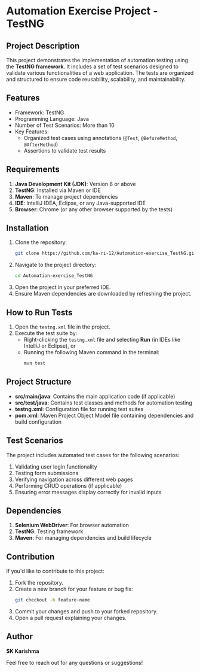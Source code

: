 # Automation Exercise Project - TestNG

## Project Description
This project demonstrates the implementation of automation testing using the **TestNG framework**. It includes a set of test scenarios designed to validate various functionalities of a web application. The tests are organized and structured to ensure code reusability, scalability, and maintainability.

## Features
- Framework: TestNG
- Programming Language: Java
- Number of Test Scenarios: More than 10
- Key Features:
  - Organized test cases using annotations (`@Test`, `@BeforeMethod`, `@AfterMethod`)
  - Assertions to validate test results

## Requirements
1. **Java Development Kit (JDK)**: Version 8 or above
2. **TestNG**: Installed via Maven or IDE
3. **Maven**: To manage project dependencies
4. **IDE**: IntelliJ IDEA, Eclipse, or any Java-supported IDE
5. **Browser**: Chrome (or any other browser supported by the tests)

## Installation
1. Clone the repository:
   ```bash
   git clone https://github.com/ka-ri-12/Automation-exercise_TestNG.git
   ```
2. Navigate to the project directory:
   ```bash
   cd Automation-exercise_TestNG
   ```
3. Open the project in your preferred IDE.
4. Ensure Maven dependencies are downloaded by refreshing the project.

## How to Run Tests
1. Open the `testng.xml` file in the project.
2. Execute the test suite by:
   - Right-clicking the `testng.xml` file and selecting **Run** (in IDEs like IntelliJ or Eclipse), or
   - Running the following Maven command in the terminal:
     ```bash
     mvn test
     ```

## Project Structure
- **src/main/java**: Contains the main application code (if applicable)
- **src/test/java**: Contains test classes and methods for automation testing
- **testng.xml**: Configuration file for running test suites
- **pom.xml**: Maven Project Object Model file containing dependencies and build configuration

## Test Scenarios
The project includes automated test cases for the following scenarios:
1. Validating user login functionality
2. Testing form submissions
3. Verifying navigation across different web pages
4. Performing CRUD operations (if applicable)
5. Ensuring error messages display correctly for invalid inputs

## Dependencies
1. **Selenium WebDriver**: For browser automation
2. **TestNG**: Testing framework
3. **Maven**: For managing dependencies and build lifecycle

## Contribution
If you'd like to contribute to this project:
1. Fork the repository.
2. Create a new branch for your feature or bug fix:
   ```bash
   git checkout -b feature-name
   ```
3. Commit your changes and push to your forked repository.
4. Open a pull request explaining your changes.

## Author
**SK Karishma**

Feel free to reach out for any questions or suggestions!
